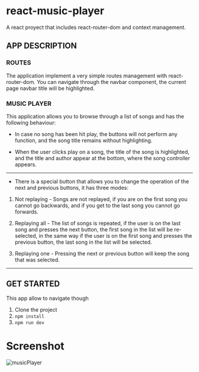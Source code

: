 # react-music-player

A react proyect that includes react-router-dom and context management.

## APP DESCRIPTION

### ROUTES

The application implement a very simple routes management with react-router-dom. You can navigate through the navbar component, the current page navbar title will be highlighted. 

### MUSIC PLAYER

This application allows you to browse through a list of songs and has the following behaviour:

- In case no song has been hit play, the buttons will not perform any function, and the song title remains without highlighting. 

- When the user clicks play on a song, the title of the song is highlighted, and the title and author appear at the bottom, where the song controller appears. 

---

- There is a special button that allows you to change the operation of the next and previous buttons, it has three modes: 


1. Not replaying - Songs are not replayed, if you are on the first song you cannot go backwards, and if you get to the last song you cannot go forwards. 

2. Replaying all - The list of songs is repeated, if the user is on the last song and presses the next button, the first song in the list will be re-selected, in the same way if the user is on the first song and presses the previous button, the last song in the list will be selected. 

3. Replaying one - Pressing the next or previous button will keep the song that was selected.

---

## GET STARTED 

This app allow to navigate though 

1. Clone the project
2. ``npm install``
3. ``npm run dev``

# Screenshot

![musicPlayer](https://user-images.githubusercontent.com/61117650/218341035-90b4e92f-db9f-4039-b77a-ccfbb3f693fc.png)
